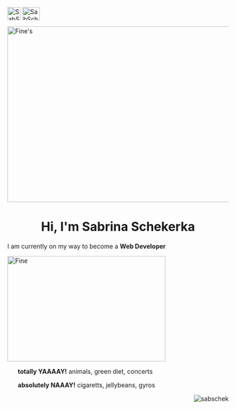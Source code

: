 <a href="https://twitter.com/Saschka91" target="blank"><img align="center" src="https://cdn.jsdelivr.net/npm/simple-icons@3.0.1/icons/twitter.svg" alt="SabSchek" height="30" width="30" /></a>
<a href="https://www.instagram.com/reizlos.schlicht/" target="blank"><img align="center" src="https://icon-library.com/images/black-instagram-icon-png/black-instagram-icon-png-28.jpg" alt="SabSchek" height="30" width="40" /></a>



  <img align="center-right" alt="Fine's" width="12000px" height="400" src="https://scontent-ham3-1.xx.fbcdn.net/v/t31.18172-8/12244613_1713647498851252_5279442409981506213_o.jpg?_nc_cat=107&ccb=1-7&_nc_sid=19026a&_nc_ohc=Y_Lq78mXG1kAX_eMcLR&_nc_oc=AQlZGtqvxfZrzGtQ4xQWpllWVkuW1mSDXhXhdmJHSXzvov4bJw1wk7yAQD4sdE_DKM9TzyqXHgIp6fVu0uMT8DEg&_nc_ht=scontent-ham3-1.xx&oh=00_AT9Yt_OOjmm96iuurh69_S5oyJtzdjy_2lOYteQ6QCVK0Q&oe=6305597B" />

<h1 align="center">Hi, I'm Sabrina Schekerka</h1>
<p align="left">I am currently on my way to become a <b>Web Developer</b></p>

<img src="https://scontent-ham3-1.xx.fbcdn.net/v/t1.18169-9/8341_1398085523740786_1622522633_n.jpg?_nc_cat=103&ccb=1-7&_nc_sid=de6eea&_nc_ohc=Q8wPGJuJWzQAX9x5fgO&_nc_ht=scontent-ham3-1.xx&oh=00_AT-5feDMc2YD8c_6SpoNicHlygWdiCKJh2LZHlym63DU9Q&oe=63035521" alt="Fine" width="360" height="240">
<ul>
  <p><b>totally YAAAAY!</b> animals, green diet, concerts</p>
  <p><b>absolutely NAAAY!</b> cigaretts, jellybeans, gyros</p>
  </ul>
  

<p align="right"><img align="right" src="https://github-readme-stats.vercel.app/api?username=sabschek&theme=great-gatsby&show_icons=true" alt="sabschek" /></p>
</html>

